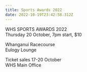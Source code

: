 ```yaml
---
title: Sports Awards 2022
date: 2022-10-19T23:42:58.312Z
---
```

WHS SPORTS AWARDS 2022  
Thursday 20 October, 7pm start, $10  
Whanganui Racecourse  
Eulogy Lounge  
Ticket sales 17-20 October  
WHS Main Office